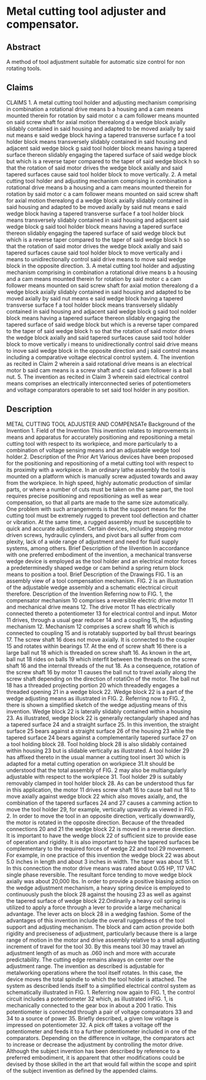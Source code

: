 # Metal cutting tool adjuster and compensator.

## Abstract
A method of tool adjustment suitable for automatic size control for non rotating tools.

## Claims
CLAIMS 1. A metal cutting tool holder and adjusting mechanism comprising in combination a rotational drive means b a housing and a cam means mounted therein for rotation by said motor c a cam follower means mounted on said screw shaft for axial motion therealong d a wedge block axially slidably contained in said housing and adapted to be moved axially by said nut means e said wedge block having a tapered transverse surface f a tool holder block means transversely slidably contained in said housing and adjacent said wedge block g said tool holder block means having a tapered surface thereon slidably engaging the tapered surface of said wedge block but which is a reverse taper compared to the taper of said wedge block h so that the rotation of said motor drives the wedge block axially and said tapered surfaces cause said tool holder block to move vertically. 2. A metal cutting tool holder and adjusting mechanism comprising in combination a rotational drive means b a housing and a cam means mounted therein for rotation by said motor c a cam follower means mounted on said screw shaft for axial motion therealong d a wedge block axially slidably contained in said housing and adapted to be moved axially by said nut means e said wedge block having a tapered transverse surface f a tool holder block means transversely slidably contained in said housing and adjacent said wedge block g said tool holder block means having a tapered surface thereon slidably engaging the tapered surface of said wedge block but which is a reverse taper compared to the taper of said wedge block h so that the rotation of said motor drives the wedge block axially and said tapered surfaces cause said tool holder block to move vertically and i means to unidirectionally control said drive means to move said wedge block in the opposite direction. 3. A metal cutting tool holder and adjusting mechanism comprising in combination a rotational drive means b a housing and a cam means mounted therein for rotation by said motor c a cam follower means mounted on said screw shaft for axial motion therealong d a wedge block axially slidably contained in said housing and adapted to be moved axially by said nut means e said wedge block having a tapered transverse surface f a tool holder block means transversely slidably contained in said housing and adjacent said wedge block g said tool nolder block means having a tapered surface thereon slidably engaging the tapered surface of said wedge block but which is a reverse taper compared to the taper of said wedge block h so that the rotation of said motor drives the wedge block axially and said tapered surfaces cause said tool holder block to move vertically i means to unidirectionally control said drive means to inove said wedge block in the opposite direction and j said control means including a comparative voltage electrical control system. 4. The invention as recited in Claim 2 wherein a said rotational drive means is an electrical motor b said cam means is a screw shaft and c said cam follower is a ball nut. 5. The invention as recited in Claim 3 wherein said electrical control means comprises an electrically interconnected series of potentiometers and voltage comparators operable to set said tool holder in any position.

## Description
METAL CUTTING TOOL ADJUSTER AND COMPENSATe Background of the Invention 1. Field of the Invention This invention relates to improvements in means and apparatus for accurately positioning and repositioning a metal cutting tool with respect to its workpiece, and more particularly to a combination of voltage sensing means and an adjustable wedge tool holder.2. Description of the Prior Art Various devices have been proposed for the positioning and repositioning of a metal cutting tool with respect to its proximity with a workpiece. In an ordinary lathe assembly the tool is mounted on a platform which is manually screw adjusted towards and away from the workpiece. In high speed, highly automatic production of similar parts, or where a number of cuts must be taken on the same part, the tool requires precise positioning and repositioning as well as wear compensation, so that all parts are made to the same size automatically. One problem with such arrangements is that the support means for the cutting tool must be extremely rugged to prevent tool deflection and chatter or vibration. At the same time, a rugged assembly must be susceptible to quick and accurate adjustment. Certain devices, including stepping motor driven screws, hydraulic cylinders, and pivot bars all suffer from com plexity, lack of a wide range of adjustment and need for fluid supply systems, among others. Brief Description of the Iilvention In accordance with one preferred embodiment of the invention, a mechanical transverse wedge device is employed as the tool holder and an electrical motor forces a predeterminedly shaped wedge or cam behind a spring return block means to position a tool. Brief Description of the Drawings FIG. 1 is an assembly view of a tool compensation mechanism. FIG. 2 is an illustration of the adjustable wedge assembly and a schematic electrical circuit therefore. Description of the Invention Referring now to FIG. 1, the compensator mechanism 10 comprises a reversible electric drive motor 11 and mechanical drive means 12. The drive motor 11 has electrically connected thereto a potentiometer 13 for electrical control and input. Motor 11 drives, through a usual gear reducer 14 and a coupling 15, the adjusting mechanism 12. Mechanism 12 comprises a screw shaft 16 which is connected to coupling 15 and is rotatably supported by ball thrust bearings 17. The screw shaft 16 does not move axially. It is connected to the coupler 15 and rotates within bearings 17. At the end of screw shaft 16 there is a large ball nut 18 which is threaded on screw shaft 16. As known in the art, ball nut 18 rides on balls 19 which interfit between the threads on the screw shaft 16 and the internal threads of the nut 18. As a consequence, rotation of the screw shaft 16 by motor 11 causes the ball nut to travel axially along the screw shaft depending on the direction of rotatiOn of the motor. The ball nut 18 has a threaded projecting portion 20 which threadedly engages a threaded opening 21 in a wedge block 22. Wedge block 22 is a part of the wedge adjusting means as illustrated in FIG. 2. Referring now to FIG. 2, there is shown a simplified sketch of the wedge adjusting means of this invention. Wedge block 22 is laterally slidably contained within a housing 23. As illustrated, wedge block 22 is generally rectangularly shaped and has a tapered surface 24 and a straight surface 25. In this invention, the straight surface 25 bears against a straight surface 26 of the housing 23 while the tapered surface 24 bears against a complementarily tapered surface 27 on a tool holding block 28. Tool holding block 28 is also slidably contained within housing 23 but is slidable vertically as illustrated. A tool holder 29 has affixed thereto in the usual manner a cutting tool insert 30 which is adapted for a metal cutting operation on workpiece 31.It should be understood that the total assembly of FIG. 2 may also be multiangularly adjustable with respect to the workpiece 31. Tool holder 29 is suitably removably clamped in tool holder block 28. As can be understood thus far in this application, the motor 11 drives screw shaft 16 to cause ball nut 18 to move axially against wedge block 22 which also moves axially, and, the combination of the tapered surfaces 24 and 27 causes a camming action to move the tool holder 29, for example, vertically upwardly as viewed in FIG. 2. In order to move the tool in an opposite direction, vertically downwardly, the motor is rotated in the opposite direction. Because of the threaded connections 20 and 21 the wedge block 22 is moved in a reverse direction. It is important to have the wedge block 22 of sufficient size to provide ease of operation and rigidity. It is also important to have the tapered surfaces be complementary to the required forces of wedge 22 and tool 29 movement. For example, in one practice of this invention the wedge block 22 was about 5.0 inches in length and about 3 inches in width. The taper was about 15 1. In this connection the motor drive means was rated about 0.05 HP, 117 VAC single phase reversible. The resultant force tending to move wedge block axially was about 20,000 lbs. In order to provide a positive biasing action on the wedge adjustment mechanism, a heavy spring device is employed to continuously push the block 28 against the housing 23 as well as against the tapered surface of wedge block 22.Ordinarily a heavy coil spring is utilized to apply a force through a lever to provide a large mechanical advantage. The lever acts on block 28 in a wedging fashion. Some of the advantages of this invention include the overall ruggedness of the tool support and adjusting mechanism. The block and cam action provide both rigidity and preciseness of adjustment, particularly because there is a large range of motion in the motor and drive assembly relative to a small adjusting increment of travel for the tool 30. By this means tool 30 may travel an adjustment length of as much as .060 inch and more with accurate predictability. The cutting edge remains always on center over the adjustment range. The invention as described is adjustable for metalworking operations where the tool itself rotates. In this case, the device moves the total spindle to which the tool holder is attached. The system as described lends itself to a simplified electrical control system as schematically illustrated in FIG. 1. Referring now again to FIG. 1, the control circuit includes a potentiometer 32 which, as illustrated inFIG. 1, is mechanically connected to the gear box in about a 200 1 ratio. This potentiometer is connected through a pair of voltage comparators 33 and 34 to a source of power 35. Briefly described, a given low voltage is impressed on potentiometer 32. A pick off takes a voltage off the potentiometer and feeds it to a further potentiometer included in one of the comparators. Depending on the difference in voltage, the comparators act to increase or decrease the adjustment by controlling the motor drive. Although the subject invention has been described by reference to a preferred embodiment, it is apparent that other modifications could be devised by those skilled in the art that would fall within the scope and spirit of the subject invention as defined by the appended claims.